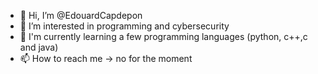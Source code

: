 - 👋 Hi, I’m @EdouardCapdepon
- 👀 I’m interested in programming and cybersecurity
- 🌱 I'm currently learning a few programming languages (python, c++,c and java) 
- 📫 How to reach me -> no for the moment 

<!---
EdouardCapdepon/EdouardCapdepon is a ✨ special ✨ repository because its `README.md` (this file) appears on your GitHub profile.
You can click the Preview link to take a look at your changes.
--->
